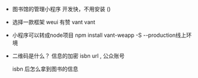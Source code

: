 - 图书馆的管理小程序
  开发快，不用安装  ()
- 选择一款框架
  weui 有赞 vant
  vant
- 小程序可以转成node项目
  npm install vant-weapp -S --production线上环境

- 二维码是什么？
  信息的加密
  isbn url , 公众账号

  isbn 后怎么拿到图书的信息